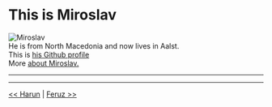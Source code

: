 # This is Miroslav

![Miroslav](https://ca.slack-edge.com/T91PPTG9H-U012XC8CY8M-2b89f86c5439-512)  
He is from North Macedonia and now lives in Aalst.  
This is [his Github profile](https://github.com/miroslavveljanoski)  
More [about Miroslav.](https://github.com/HackYourFutureBelgium/class-9-10/blob/master/student-bios/miroslavveljanoski.md)

---
---
[<< Harun](./harun.md) | [Feruz >>](./feruz.md)

